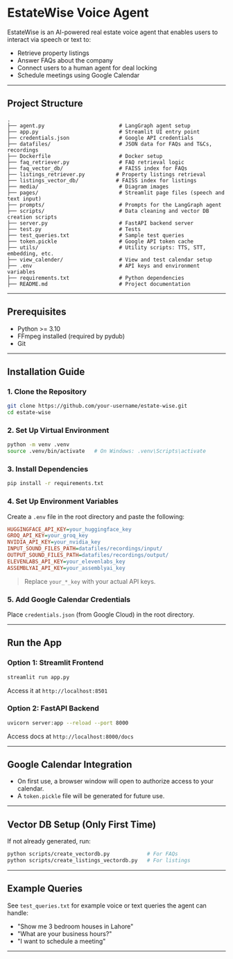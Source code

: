 # EstateWise Voice Agent

EstateWise is an AI-powered real estate voice agent that enables users to interact via speech or text to:

* Retrieve property listings
* Answer FAQs about the company
* Connect users to a human agent for deal locking
* Schedule meetings using Google Calendar

---

## Project Structure

```
.
├── agent.py                        # LangGraph agent setup
├── app.py                          # Streamlit UI entry point
├── credentials.json                # Google API credentials
├── datafiles/                      # JSON data for FAQs and T&Cs, recordings
├── Dockerfile                      # Docker setup
├── faq_retriever.py                # FAQ retrieval logic
├── faq_vector_db/                  # FAISS index for FAQs
├── listings_retriever.py          # Property listings retrieval
├── listings_vector_db/            # FAISS index for listings
├── media/                          # Diagram images
├── pages/                          # Streamlit page files (speech and text input)
├── prompts/                        # Prompts for the LangGraph agent
├── scripts/                        # Data cleaning and vector DB creation scripts
├── server.py                       # FastAPI backend server
├── test.py                         # Tests
├── test_queries.txt                # Sample test queries
├── token.pickle                    # Google API token cache
├── utils/                          # Utility scripts: TTS, STT, embedding, etc.
├── view_calender/                  # View and test calendar setup
├── .env                            # API keys and environment variables
├── requirements.txt                # Python dependencies
├── README.md                       # Project documentation
```

---

## Prerequisites

* Python >= 3.10
* FFmpeg installed (required by pydub)
* Git

---

## Installation Guide

### 1. Clone the Repository

```bash
git clone https://github.com/your-username/estate-wise.git
cd estate-wise
```

### 2. Set Up Virtual Environment

```bash
python -m venv .venv
source .venv/bin/activate   # On Windows: .venv\Scripts\activate
```

### 3. Install Dependencies

```bash
pip install -r requirements.txt
```

### 4. Set Up Environment Variables

Create a `.env` file in the root directory and paste the following:

```ini
HUGGINGFACE_API_KEY=your_huggingface_key
GROQ_API_KEY=your_groq_key
NVIDIA_API_KEY=your_nvidia_key
INPUT_SOUND_FILES_PATH=datafiles/recordings/input/
OUTPUT_SOUND_FILES_PATH=datafiles/recordings/output/
ELEVENLABS_API_KEY=your_elevenlabs_key
ASSEMBLYAI_API_KEY=your_assemblyai_key
```

> Replace `your_*_key` with your actual API keys.

### 5. Add Google Calendar Credentials

Place `credentials.json` (from Google Cloud) in the root directory.

---

## Run the App

### Option 1: Streamlit Frontend

```bash
streamlit run app.py
```

Access it at `http://localhost:8501`

### Option 2: FastAPI Backend

```bash
uvicorn server:app --reload --port 8000
```

Access docs at `http://localhost:8000/docs`

---

## Google Calendar Integration

* On first use, a browser window will open to authorize access to your calendar.
* A `token.pickle` file will be generated for future use.

---

## Vector DB Setup (Only First Time)

If not already generated, run:

```bash
python scripts/create_vectordb.py            # For FAQs
python scripts/create_listings_vectordb.py   # For listings
```

---

## Example Queries

See `test_queries.txt` for example voice or text queries the agent can handle:

* "Show me 3 bedroom houses in Lahore"
* "What are your business hours?"
* "I want to schedule a meeting"

---


